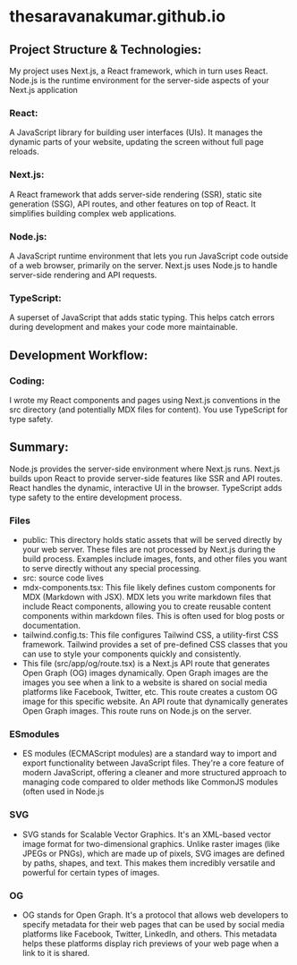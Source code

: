 # thesaravanakumar.github.io
## Project Structure & Technologies:

My project uses Next.js, a React framework, which in turn uses React. Node.js is the runtime environment for the server-side aspects of your Next.js application

### React: 
A JavaScript library for building user interfaces (UIs). It manages the dynamic parts of your website, updating the screen without full page reloads.

### Next.js: 
A React framework that adds server-side rendering (SSR), static site generation (SSG), API routes, and other features on top of React. It simplifies building complex web applications.

### Node.js: 
A JavaScript runtime environment that lets you run JavaScript code outside of a web browser, primarily on the server. Next.js uses Node.js to handle server-side rendering and API requests.

### TypeScript: 
A superset of JavaScript that adds static typing. This helps catch errors during development and makes your code more maintainable.

## Development Workflow:

### Coding: 
I wrote my React components and pages using Next.js conventions in the src directory (and potentially MDX files for content). You use TypeScript for type safety.

## Summary: 
Node.js provides the server-side environment where Next.js runs. Next.js builds upon React to provide server-side features like SSR and API routes. React handles the dynamic, interactive UI in the browser. TypeScript adds type safety to the entire development process.

### Files
- public: This directory holds static assets that will be served directly by your web server. These files are not processed by Next.js during the build process. Examples include images, fonts, and other files you want to serve directly without any special processing.
- src: source code lives
- mdx-components.tsx: This file likely defines custom components for MDX (Markdown with JSX). MDX lets you write markdown files that include React components, allowing you to create reusable content components within markdown files. This is often used for blog posts or documentation.
- tailwind.config.ts: This file configures Tailwind CSS, a utility-first CSS framework. Tailwind provides a set of pre-defined CSS classes that you can use to style your components quickly and consistently.
- This file (src/app/og/route.tsx) is a Next.js API route that generates Open Graph (OG) images dynamically. Open Graph images are the images you see when a link to a website is shared on social media platforms like Facebook, Twitter, etc. This route creates a custom OG image for this specific website. An API route that dynamically generates Open Graph images. This route runs on Node.js on the server. 


### ESmodules
- ES modules (ECMAScript modules) are a standard way to import and export functionality between JavaScript files. They're a core feature of modern JavaScript, offering a cleaner and more structured approach to managing code compared to older methods like CommonJS modules (often used in Node.js

### SVG
- SVG stands for Scalable Vector Graphics. It's an XML-based vector image format for two-dimensional graphics. Unlike raster images (like JPEGs or PNGs), which are made up of pixels, SVG images are defined by paths, shapes, and text. This makes them incredibly versatile and powerful for certain types of images.

### OG
- OG stands for Open Graph. It's a protocol that allows web developers to specify metadata for their web pages that can be used by social media platforms like Facebook, Twitter, LinkedIn, and others. This metadata helps these platforms display rich previews of your web page when a link to it is shared.

